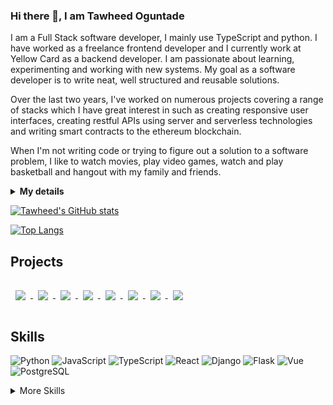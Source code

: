 ### Hi there 👋, I am Tawheed Oguntade

I am a Full Stack software developer, I mainly use TypeScript and python. I have worked as a freelance frontend developer and I currently work at Yellow Card as a backend developer. I am passionate about learning, experimenting and working with new systems. My goal as a software developer is to write neat, well structured and reusable solutions. 

Over the last two years, I've worked on numerous projects covering a range of stacks which I have great interest in such as creating responsive user interfaces, creating restful APIs using server and serverless technologies and writing smart contracts to the ethereum blockchain.

When I'm not writing code or trying to figure out a solution to a software problem, I like to watch movies, play video games, watch and play basketball and hangout with my family and friends. 

<details>
 <summary><strong>My details</strong></summary>
 <ul>
  <li> 🔭 I’m currently seeking a job opportunity.</li>
  <li>👯 I’m looking to collaborate on open source Python or TypeScript based projects </li>
  <li> 💬 Ask me anything! </li>
  <li> 📫 How to reach me: Message me on <a href="https://www.linkedin.com/in/tawheed-oguntade/">LinkedIn</a> </li>
 </ul>
</details>

[![Tawheed's GitHub stats](https://github-readme-stats.vercel.app/api?username=TWEEDOriginal&show_icons=true&theme=radical&count_private=true)](https://github.com/anuraghazra/github-readme-stats)    


[![Top Langs](https://github-readme-stats.vercel.app/api/top-langs/?username=TWEEDOriginal&layout=compact&show_icons=true&theme=radical&count_private=true)](https://github.com/anuraghazra/github-readme-stats)

## Projects


<a href="https://github.com/TWEEDOriginal/Reference-Finding-Software">
  <img align="center" style="margin:1rem 0.5rem" src="https://github-readme-stats.vercel.app/api/pin/?username=TWEEDOriginal&repo=Reference-Finding-Software&theme=dark&icon_color=50858B"/>
</a>

<a href="https://github.com/TWEEDOriginal/game-space-api">
  <img align="center" style="margin:1rem 0.5rem" src="https://github-readme-stats.vercel.app/api/pin/?username=TWEEDOriginal&repo=game-space-api&theme=dark&icon_color=50858B"/>
</a>

<a href="https://github.com/TWEEDOriginal/LeapCure-Project">
  <img align="center" style="margin:1rem 0.5rem" src="https://github-readme-stats.vercel.app/api/pin/?username=TWEEDOriginal&repo=LeapCure-Project&theme=dark&icon_color=50858B"/>
</a>


<a href="https://github.com/TWEEDOriginal/todo-serverless-service">
  <img align="center" style="margin:1rem 0.5rem" src="https://github-readme-stats.vercel.app/api/pin/?username=TWEEDOriginal&repo=todo-serverless-service&theme=dark&icon_color=50858B"/>
</a>

<a href="https://github.com/TWEEDOriginal/Felidae-Grid">
  <img align="center" style="margin:1rem 0.5rem" src="https://github-readme-stats.vercel.app/api/pin/?username=TWEEDOriginal&repo=Felidae-Grid&theme=dark&icon_color=50858B"/>
</a>


<a href="https://github.com/TWEEDOriginal/step-functions-intro">
  <img align="center" style="margin:1rem 0.5rem" src="https://github-readme-stats.vercel.app/api/pin/?username=TWEEDOriginal&repo=step-functions-intro&theme=dark&icon_color=50858B"/>
</a>


<a href="https://github.com/TWEEDOriginal/api_proxy_server">
  <img align="center" style="margin:1rem 0.5rem" src="https://github-readme-stats.vercel.app/api/pin/?username=TWEEDOriginal&repo=api_proxy_server&theme=dark&icon_color=50858B"/>
</a>


<a href="https://github.com/TWEEDOriginal/Image-To-Number">
  <img align="center" style="margin:1rem 0.5rem" src="https://github-readme-stats.vercel.app/api/pin/?username=TWEEDOriginal&repo=Image-To-Number&theme=dark&icon_color=50858B"/>
</a>

## Skills

![Python](https://img.shields.io/badge/Code-Python-informational?style=flat&logo=python&logoColor=white&color=50858B)
![JavaScript](https://img.shields.io/badge/Code-JavaScript-informational?style=flat&logo=JavaScript&logoColor=white&color=50858B)
![TypeScript](https://img.shields.io/badge/Code-Typecript-informational?style=flat&logo=TypeScript&logoColor=white&color=50858B)
![React](https://img.shields.io/badge/Code-React-informational?style=flat&logo=React&logoColor=white&color=50858B)
![Django](https://img.shields.io/badge/Code-Django-informational?style=flat&logo=Django&logoColor=white&color=50858B)
![Flask](https://img.shields.io/badge/Code-Flask-informational?style=flat&logo=Flask&logoColor=white&color=50858B)
![Vue](https://img.shields.io/badge/Code-Vue-informational?style=flat&logo=Vue&logoColor=white&color=50858B)
![PostgreSQL](https://img.shields.io/badge/Tools-PostgreSQL-informational?style=flat&logo=PostgreSQL&logoColor=white&color=50858B)

<details>
<summary>More Skills</summary>

<br/>
 
![Next.js](https://img.shields.io/badge/Code-Next-informational?style=flat&logo=Next&logoColor=white&color=50858B) 
![Git](https://img.shields.io/badge/Tools-Git-informational?style=flat&logo=Git&logoColor=white&color=50858B)
![GitHub](https://img.shields.io/badge/Tools-GitHub-informational?style=flat&logo=GitHub&logoColor=white&color=50858B)
![Heroku](https://img.shields.io/badge/Tools-Heroku-informational?style=flat&logo=Heroku&logoColor=white&color=50858B)
![Docker](https://img.shields.io/badge/Tools-Docker-informational?style=flat&logo=docker&logoColor=white&color=50858B)
![NodeJS](https://img.shields.io/badge/Tools-NodeJS-informational?style=flat&logo=NodeJS&logoColor=white&color=50858B)
![HTML5](https://img.shields.io/badge/Code-HTML5-informational?style=flat&logo=HTML5&logoColor=white&color=50858B)
![CSS3](https://img.shields.io/badge/Code-CSS3-informational?style=flat&logo=CSS3&logoColor=white&color=50858B)

</details>
